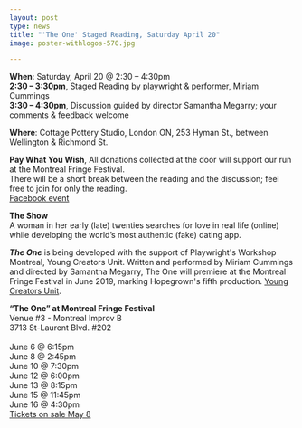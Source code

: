 ```yaml
---
layout: post
type: news
title: "'The One' Staged Reading, Saturday April 20"
image: poster-withlogos-570.jpg

---
```

<div>
<p>
<strong>When</strong>: Saturday, April 20 @ 2:30 – 4:30pm<br>
<strong>2:30 – 3:30pm</strong>, Staged Reading by playwright & performer, Miriam Cummings<br>
<strong>3:30 – 4:30pm</strong>, Discussion guided by director Samantha Megarry; your comments & feedback welcome<br>
</p>
<p>
<strong>Where</strong>: Cottage Pottery Studio, London ON, 253 Hyman St., between Wellington & Richmond St.<br>
</p>
<p>
<strong>Pay What You Wish</strong>, All donations collected at the door will support our run at the Montreal Fringe Festival.<br>
There will be a short break between the reading and the discussion; feel free to join for only the reading.<br>
<a href="https://www.facebook.com/events/2252695144822680/">Facebook event</a>
</p>

<p>
<strong>The Show</strong><br>
A woman in her early (late) twenties searches for love in real life (online) while
developing the world’s most authentic (fake) dating app.
</p>

<p>
<strong><em>The One</em></strong> is being developed with the support of Playwright's Workshop Montreal, Young Creators
Unit. Written and performed by Miriam Cummings and directed by Samantha Megarry, The One
will premiere at the Montreal Fringe Festival in June 2019, marking Hopegrown's fifth production.
<a href="https://www.playwrights.ca/2018-2019-young-creators/">Young Creators Unit</a>.
</p>

<p>
<strong>“The One” at Montreal Fringe Festival </strong><br>
Venue #3 - Montreal Improv B<br>
3713 St-Laurent Blvd. #202<br>
<br>
June 6 @ 6:15pm<br>
June 8 @ 2:45pm<br>
June 10 @ 7:30pm<br>
June 12 @ 6:00pm<br>
June 13 @ 8:15pm<br>
June 15 @ 11:45pm<br>
June 16 @ 4:30pm<br>
<a href="https://montrealfringe.ca/shop/buy-tickets/">Tickets on sale May 8</a>
</p>
</div>